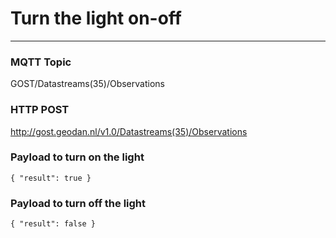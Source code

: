 # Turn the light  on-off
---
### MQTT Topic
GOST/Datastreams(35)/Observations

### HTTP POST
http://gost.geodan.nl/v1.0/Datastreams(35)/Observations

### Payload to turn on the light
```{ "result": true }```

### Payload to turn off the light
```{ "result": false }```